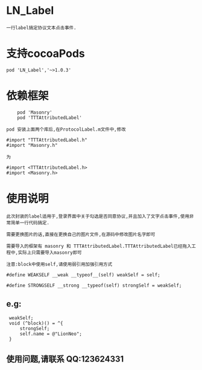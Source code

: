 
# LN_Label
    一行label搞定协议文本点击事件.
    
# 支持cocoaPods 
    pod 'LN_Label','~>1.0.3'
# 依赖框架
```
    pod 'Masonry' 
    pod 'TTTAttributedLabel'
```    
    pod 安装上面两个库后,在ProtocolLabel.m文件中,修改
    
 ```   
#import "TTTAttributedLabel.h"
#import "Masonry.h"
 ```
    为
 ```   
#import <TTTAttributedLabel.h>
#import <Masonry.h>
 ```   
# 使用说明
    此次封装的label适用于,登录界面中关于勾选是否同意协议,并且加入了文字点击事件,使用非常简单一行代码搞定.
    
    需要更换图片的话,直接在更换自己的图片文件,在源码中修改图片名字即可
    
    需要导入的框架有 masonry 和 TTTAttributedLabel.TTTAttributedLabel已经拖入工程中,实际上只需要导入masonry即可
    
    注意:block中使用self,请使用弱引用加强引用方式
```
#define WEAKSELF __weak __typeof__(self) weakSelf = self;

#define STRONGSELF __strong __typeof(self) strongSelf = weakSelf;
```
## e.g:
   ``` 
    weakSelf;
    void (^block)() = ^{
        strongSelf;
        self.name = @"LionNeo";
    }
   ```
    
## 使用问题,请联系 QQ:123624331
     

